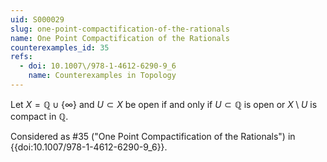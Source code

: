 ```yaml
---
uid: S000029
slug: one-point-compactification-of-the-rationals
name: One Point Compactification of the Rationals
counterexamples_id: 35
refs:
  - doi: 10.1007\/978-1-4612-6290-9_6
    name: Counterexamples in Topology
---
```

Let $X = \mathbb{Q} \cup \{\infty\}$ and $U \subset X$ be open if and only if $U \subset \mathbb{Q}$ is open or $X \setminus U$ is compact in $\mathbb{Q}$.

Considered as #35 ("One Point Compactification of the Rationals")
in {{doi:10.1007\/978-1-4612-6290-9_6}}.
